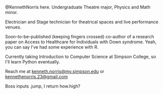 @KennethNorris here. Undergraduate Theatre major, Physics and Math minor.

Electrician and Stage technician for theatrical spaces and live performance venues.

Soon-to-be-published (keeping fingers crossed) co-author of a research paper on Access to Healthcare for Individuals with Down syndrome. Yeah, you can say I've had some experience with R.

Currently taking Introduction to Computer Science at Simpson College, so I'll learn Python eventually.

Reach me at kenneth.norris@my.simpson.edu or kennethenorris.23@gmail.com

Boss inputs .jump, I return how.high?
